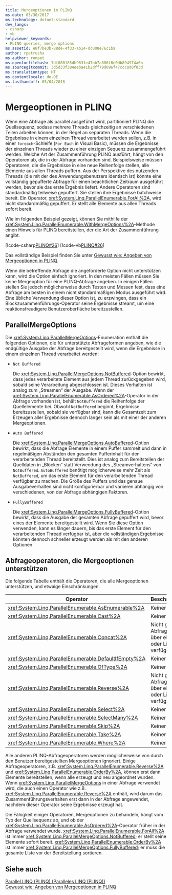 ```yaml
---
title: Mergeoptionen in PLINQ
ms.date: 03/30/2017
ms.technology: dotnet-standard
dev_langs:
- csharp
- vb
helpviewer_keywords:
- PLINQ queries, merge options
ms.assetid: e8f7be3b-88de-4f33-ab14-dc008e76c1ba
author: rpetrusha
ms.author: ronpet
ms.openlocfilehash: 7df080185db9631e47bb7a886f6e0db894974a6b
ms.sourcegitcommit: 3d5d33f384eeba41b2dff79d096f47ccc8d8f03d
ms.translationtype: HT
ms.contentlocale: de-DE
ms.lasthandoff: 05/04/2018
---
```

# <a name="merge-options-in-plinq"></a>Mergeoptionen in PLINQ
Wenn eine Abfrage als parallel ausgeführt wird, partitioniert PLINQ die Quellsequenz, sodass mehrere Threads gleichzeitig an verschiedenen Teilen arbeiten können, in der Regel an separaten Threads. Wenn die Ergebnisse in einem einzelnen Thread verarbeitet werden sollen, z.B. in einer `foreach`-Schleife (`For Each` in Visual Basic), müssen die Ergebnisse der einzelnen Threads wieder zu einer einzigen Sequenz zusammengeführt werden. Welche Art der Zusammenführung PLINQ ausführt, hängt von den Operatoren ab, die in der Abfrage vorhanden sind. Beispielsweise müssen Operatoren, die die Ergebnisse in eine neue Reihenfolge stellen, alle Elemente aus allen Threads puffern. Aus der Perspektive des nutzenden Threads (die mit der des Anwendungsbenutzers identisch ist) könnte eine vollständig gepufferte Abfrage für einen beachtlichen Zeitraum ausgeführt werden, bevor sie das erste Ergebnis liefert. Andere Operatoren sind standardmäßig teilweise gepuffert. Sie stellen ihre Ergebnisse batchweise bereit. Ein Operator, <xref:System.Linq.ParallelEnumerable.ForAll%2A>, wird nicht standardmäßig gepuffert. Er stellt alle Elemente aus allen Threads sofort bereit.  
  
 Wie im folgenden Beispiel gezeigt, können Sie mithilfe der <xref:System.Linq.ParallelEnumerable.WithMergeOptions%2A>-Methode einen Hinweis für PLINQ bereitstellen, der die Art der Zusammenführung angibt.  
  
 [!code-csharp[PLINQ#26](../../../samples/snippets/csharp/VS_Snippets_Misc/plinq/cs/plinqsamples.cs#26)]
 [!code-vb[PLINQ#26](../../../samples/snippets/visualbasic/VS_Snippets_Misc/plinq/vb/plinq2_vb.vb#26)]  
  
 Das vollständige Beispiel finden Sie unter [Gewusst wie: Angeben von Mergeoptionen in PLINQ](../../../docs/standard/parallel-programming/how-to-specify-merge-options-in-plinq.md).  
  
 Wenn die betreffende Abfrage die angeforderte Option nicht unterstützen kann, wird die Option einfach ignoriert. In den meisten Fällen müssen Sie keine Mergeoption für eine PLINQ-Abfrage angeben. In einigen Fällen stellen Sie jedoch möglicherweise durch Testen und Messen fest, dass eine Abfrage am besten in einem nicht standardmäßigen Modus ausgeführt wird. Eine übliche Verwendung dieser Option ist, zu erzwingen, dass ein Blockzusammenführungs-Operator seine Ergebnisse streamt, um eine reaktionsfreudigere Benutzeroberfläche bereitzustellen.  
  
## <a name="parallelmergeoptions"></a>ParallelMergeOptions  
 Die <xref:System.Linq.ParallelMergeOptions>-Enumeration enthält die folgenden Optionen, die für unterstützte Abfrageformen angeben, wie die endgültige Ausgabe der Abfrage bereitgestellt wird, wenn die Ergebnisse in einem einzelnen Thread verarbeitet werden:  
  
-   `Not Buffered`  
  
     Die <xref:System.Linq.ParallelMergeOptions.NotBuffered>-Option bewirkt, dass jedes verarbeitete Element aus jedem Thread zurückgegeben wird, sobald seine Verarbeitung abgeschlossen ist. Dieses Verhalten ist analog zum „Streamen“ der Ausgabe. Wenn der <xref:System.Linq.ParallelEnumerable.AsOrdered%2A>-Operator in der Abfrage vorhanden ist, behält `NotBuffered` die Reihenfolge der Quellelemente bei. Obwohl `NotBuffered` beginnt, Ergebnisse bereitzustellen, sobald sie verfügbar sind, kann die Gesamtzeit zum Erzeugen aller Ergebnisse dennoch länger sein als mit einer der anderen Mergeoptionen.  
  
-   `Auto Buffered`  
  
     Die <xref:System.Linq.ParallelMergeOptions.AutoBuffered>-Option bewirkt, dass die Abfrage Elemente in einem Puffer sammelt und dann in regelmäßigen Abständen den gesamten Pufferinhalt für den verarbeitenden Thread bereitstellt. Dies ist analog zum Bereitstellen der Quelldaten in „Blöcken“ statt Verwendung des „Streamverhaltens“ von `NotBuffered`. `AutoBuffered` benötigt möglicherweise mehr Zeit als `NotBuffered`, um das erste Element für den verarbeitenden Thread verfügbar zu machen. Die Größe des Puffers und das genaue Ausgabeverhalten sind nicht konfigurierbar und variieren abhängig von verschiedenen, von der Abfrage abhängigen Faktoren.  
  
-   `FullyBuffered`  
  
     Die <xref:System.Linq.ParallelMergeOptions.FullyBuffered>-Option bewirkt, dass die Ausgabe der gesamten Abfrage gepuffert wird, bevor eines der Elemente bereitgestellt wird. Wenn Sie diese Option verwenden, kann es länger dauern, bis das erste Element für den verarbeitenden Thread verfügbar ist, aber die vollständigen Ergebnisse könnten dennoch schneller erzeugt werden als mit den anderen Optionen.  
  
## <a name="query-operators-that-support-merge-options"></a>Abfrageoperatoren, die Mergeoptionen unterstützen  
 Die folgende Tabelle enthält die Operatoren, die alle Mergeoptionen unterstützen, und etwaige Einschränkungen.  
  
|Operator|Beschränkungen|  
|--------------|------------------|  
|<xref:System.Linq.ParallelEnumerable.AsEnumerable%2A>|Keiner|  
|<xref:System.Linq.ParallelEnumerable.Cast%2A>|Keiner|  
|<xref:System.Linq.ParallelEnumerable.Concat%2A>|Nicht geordnete Abfragen, die nur über eine Array- oder Listenquelle verfügen.|  
|<xref:System.Linq.ParallelEnumerable.DefaultIfEmpty%2A>|Keiner|  
|<xref:System.Linq.ParallelEnumerable.OfType%2A>|Keiner|  
|<xref:System.Linq.ParallelEnumerable.Reverse%2A>|Nicht geordnete Abfragen, die nur über eine Array- oder Listenquelle verfügen.|  
|<xref:System.Linq.ParallelEnumerable.Select%2A>|Keiner|  
|<xref:System.Linq.ParallelEnumerable.SelectMany%2A>|Keiner|  
|<xref:System.Linq.ParallelEnumerable.Skip%2A>|Keiner|  
|<xref:System.Linq.ParallelEnumerable.Take%2A>|Keiner|  
|<xref:System.Linq.ParallelEnumerable.Where%2A>|Keiner|  
  
 Alle anderen PLINQ-Abfrageoperatoren werden möglicherweise von durch den Benutzer bereitgestellten Mergeoptionen ignoriert. Einige Abfrageoperatoren, z.B. <xref:System.Linq.ParallelEnumerable.Reverse%2A> und <xref:System.Linq.ParallelEnumerable.OrderBy%2A>, können erst dann Elemente bereitstellen, wenn alle erzeugt und neu angeordnet wurden. Wenn <xref:System.Linq.ParallelMergeOptions> in einer Abfrage verwendet wird, die auch einen Operator wie z.B. <xref:System.Linq.ParallelEnumerable.Reverse%2A> enthält, wird darum das Zusammenführungsverhalten erst dann in der Abfrage angewendet, nachdem dieser Operator seine Ergebnisse erzeugt hat.  
  
 Die Fähigkeit einiger Operatoren, Mergeoptionen zu behandeln, hängt vom Typ der Quellsequenz ab, und ob der <xref:System.Linq.ParallelEnumerable.AsOrdered%2A>-Operator früher in der Abfrage verwendet wurde. <xref:System.Linq.ParallelEnumerable.ForAll%2A> ist immer <xref:System.Linq.ParallelMergeOptions.NotBuffered>; er stellt seine Elemente sofort bereit. <xref:System.Linq.ParallelEnumerable.OrderBy%2A> ist immer <xref:System.Linq.ParallelMergeOptions.FullyBuffered>; er muss die gesamte Liste vor der Bereitstellung sortieren.  
  
## <a name="see-also"></a>Siehe auch  
 [Parallel LINQ (PLINQ) (Paralleles LINQ (PLINQ))](../../../docs/standard/parallel-programming/parallel-linq-plinq.md)  
 [Gewusst wie: Angeben von Mergeoptionen in PLINQ](../../../docs/standard/parallel-programming/how-to-specify-merge-options-in-plinq.md)
